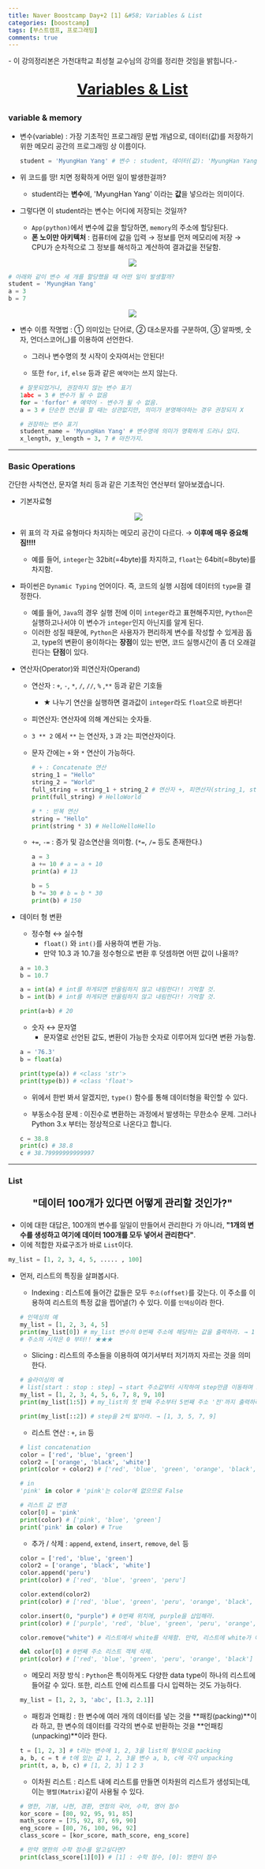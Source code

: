 ```yaml
---
title: Naver Boostcamp Day+2 [1] &#58; Variables & List
categories: [boostcamp]
tags: [부스트캠프, 프로그래밍]
comments: true
---
```


\- 이 강의정리본은 가천대학교 최성철 교수님의 강의를 정리한 것임을 밝힙니다.\-

<p align="center" style="font-size : 30px; font-weight: bold;"><U>Variables & List</U></p>

### variable & memory

- 변수(variable) : 가장 기초적인 프로그래밍 문법 개념으로, 데이터(값)를 저장하기 위한 메모리 공간의 프로그래밍 상 이름이다.

  ```python
  student = 'MyungHan Yang' # 변수 : student, 데이터(값): 'MyungHan Yang'
  ```

- 위 코드를 땅! 치면 정확하게 어떤 일이 발생한걸까?
  
  - student라는 **변수**에, 'MyungHan Yang' 이라는 **값**을 넣으라는 의미이다.
- 그렇다면 이 student라는 변수는 어디에 저장되는 것일까?
  - `App(python)`에서 변수에 값을 할당하면, `memory`의 주소에 할당된다.
  - **폰 노이만 아키텍처** : 컴퓨터에 값을 입력 → 정보를 먼저 메모리에 저장 → CPU가 순차적으로 그 정보를 해석하고 계산하여 결과값을 전달함.
  
  

<p align="center"><img src="https://user-images.githubusercontent.com/37925813/105166297-a9452f80-5b5a-11eb-99f4-ddd3676727e5.png"></p>

```python
# 아래와 같이 변수 세 개를 할당했을 때 어떤 일이 발생할까?
student = 'MyungHan Yang'
a = 3
b = 7
```

<p align="center" width="500px"><img src="https://user-images.githubusercontent.com/37925813/105166823-3a1c0b00-5b5b-11eb-8bbc-0f674ff52398.png"> </p>



- 변수 이름 작명법 : ① 의미있는 단어로, ② 대소문자를 구분하여, ③ 알파벳, 숫자, 언더스코어(_)를 이용하여 선언한다.

  - 그러나 변수명의 첫 시작이 숫자여서는 안된다!

  - 또한 `for`, `if`, `else` 등과 같은 `예약어`는 쓰지 않는다.

  ```python
  # 잘못되었거나, 권장하지 않는 변수 표기
  1abc = 3 # 변수가 될 수 없음
  for = 'forfor' # 예약어 - 변수가 될 수 없음.
  a = 3 # 단순한 연산을 할 때는 상관없지만, 의미가 분명해야하는 경우 권장되지 X
  
  # 권장하는 변수 표기
  student_name = 'MyungHan Yang' # 변수명에 의미가 명확하게 드러나 있다.
  x_length, y_length = 3, 7 # 마찬가지.
  ```

---

### Basic Operations

간단한 사칙연산, 문자열 처리 등과 같은 기초적인 연산부터 알아보겠습니다.

- 기본자료형

  <p align="center" width="600px"><img src="https://user-images.githubusercontent.com/37925813/105167511-27ee9c80-5b5c-11eb-86f2-2a708878bed0.png"></p>

- 위 표의 각 자료 유형마다 차지하는 메모리 공간이 다르다. → **이후에 매우 중요해짐!!!!**

  - 예를 들어, `integer`는 32bit(=4byte)를 차지하고, `float`는 64bit(=8byte)를 차지함.

- 파이썬은 `Dynamic Typing` 언어이다. 즉, 코드의 실행 시점에 데이터의 `type`을 결정한다.

  - 예를 들어, `Java`의 경우 실행 전에 이미 `integer`라고 표현해주지만, `Python`은 실행하고나서야 이 변수가 `integer`인지 아닌지를 알게 된다. 
  - 이러한 성질 때문에, `Python`은 사용자가 편리하게 변수를 작성할 수 있게끔 돕고, type의 변환이 용이하다는 **장점**이 있는 반면, 코드 실행시간이 좀 더 오래걸린다는 **단점**이 있다.

- 연산자(Operator)와 피연산자(Operand)

  - 연산자 : `+`, `-`, `*`, `/`, `//`, `%` ,`**` 등과 같은 기호들

    - ★ 나누기 연산을 실행하면 결과값이 `integer`라도 `float`으로 바뀐다!

  - 피연산자: 연산자에 의해 계산되는 숫자들.

  - `3 ** 2` 에서 `**` 는 연산자, `3` 과 `2`는 피연산자이다.

  - 문자 간에는 `+` 와 `*` 연산이 가능하다.

    ```python
    # + : Concatenate 연산
    string_1 = "Hello"
    string_2 = "World"
    full_string = string_1 + string_2 # 연산자 +, 피연산자(string_1, string_2)
    print(full_string) # HelloWorld
    ```

    ```python
    # * : 반복 연산
    string = "Hello"
    print(string * 3) # HelloHelloHello
    ```

  - `+=`, `-=` : 증가 및 감소연산을 의미함. (`*=`, `/=`  등도 존재한다.)

    ```python
    a = 3
    a += 10 # a = a + 10
    print(a) # 13
    
    b = 5
    b *= 30 # b = b * 30
    print(b) # 150
    ```

- 데이터 형 변환

  - 정수형 ↔ 실수형
    - `float()` 와 `int()`를 사용하여 변환 가능.
    - 만약 10.3 과 10.7을 정수형으로 변환 후 덧셈하면 어떤 값이 나올까?

  ```python
  a = 10.3
  b = 10.7
  
  a = int(a) # int를 하게되면 반올림하지 않고 내림한다!! 기억할 것.
  b = int(b) # int를 하게되면 반올림하지 않고 내림한다!! 기억할 것.
  
  print(a+b) # 20
  ```

  - 숫자 ↔ 문자열
    - 문자열로 선언된 값도, 변환이 가능한 숫자로 이루어져 있다면 변환 가능함.

  ```python
  a = '76.3'
  b = float(a)
  
  print(type(a)) # <class 'str'>
  print(type(b)) # <class 'float'>
  ```

  - 위에서 한번 봐서 알겠지만, `type()` 함수를 통해 데이터형을 확인할 수 있다.

  - 부동소수점 문제 : 이진수로 변환하는 과정에서 발생하는 무한소수 문제. 그러나 Python 3.x 부터는 정상적으로 나온다고 합니다.

  ```python
  c = 38.8
  print(c) # 38.8
  c # 38.79999999999997
  ```

---

### List

<p align="center" style="font-size:20px; font-weight:bold"> "데이터 100개가 있다면 어떻게 관리할 것인가?"</p>

- 이에 대한 대답은, 100개의 변수를 일일이 만들어서 관리한다 가 아니라, **"1개의 변수를 생성하고 여기에 데이터 100개를 모두 넣어서 관리한다"**.
- 이에 적합한 자료구조가 바로 `List`이다.

```python
my_list = [1, 2, 3, 4, 5, ..... , 100]
```

- 먼저, 리스트의 특징을 살펴봅시다.

  - Indexing : 리스트에 들어간 값들은 모두 `주소(offset)`를 갖는다. 이 주소를 이용하여 리스트의 특정 값을 찝어낼(?) 수 있다. 이를 `인덱싱`이라 한다.

  ```python
  # 인덱싱의 예
  my_list = [1, 2, 3, 4, 5]
  print(my_list[0]) # my_list 변수의 0번째 주소에 해당하는 값을 출력하라. → 1
  # 주소의 시작은 0 부터!! ★★★
  ```

  

  - Slicing : 리스트의 주소들을 이용하여 여기서부터 저기까지 자르는 것을 의미한다. 

  ```python
  # 슬라이싱의 예
  # list[start : stop : step] → start 주소값부터 시작하여 step만큼 이동하며 stop 전 주소값에서 슬라이싱이 끝난다.
  my_list = [1, 2, 3, 4, 5, 6, 7, 8, 9, 10]
  print(my_list[1:5]) # my_list의 첫 번째 주소부터 5번째 주소 '전'까지 출력하라. → [2, 3, 4, 5]
  
  print(my_list[::2]) # step을 2씩 밟아라. → [1, 3, 5, 7, 9]
  ```

  

  - 리스트 연산 : `+`, `in` 등

  ```python
  # list concatenation
  color = ['red', 'blue', 'green']
  color2 = ['orange', 'black', 'white']
  print(color + color2) # ['red', 'blue', 'green', 'orange', 'black', 'white']
  
  # in
  'pink' in color # 'pink'는 color에 없으므로 False
  
  # 리스트 값 변경
  color[0] = 'pink'
  print(color) # ['pink', 'blue', 'green']
  print('pink' in color) # True
  ```

  

  - 추가 / 삭제 : `append`, `extend`, `insert`, `remove`, `del` 등

  ```python
  color = ['red', 'blue', 'green']
  color2 = ['orange', 'black', 'white']
  color.append('peru')
  print(color) # ['red', 'blue', 'green', 'peru']
  
  color.extend(color2)
  print(color) # ['red', 'blue', 'green', 'peru', 'orange', 'black', 'white']
  
  color.insert(0, "purple") # 0번째 위치에, purple을 삽입해라.
  print(color) # ['purple', 'red', 'blue', 'green', 'peru', 'orange', 'black', 'white']
  
  color.remove("white") # 리스트에서 white를 삭제함. 만약, 리스트에 white가 여러 개 있다면 제일 앞에 있는 놈 하나만 삭제함.
  
  del color[0] # 0번째 주소 리스트 객체 삭제.
  print(color) # ['red', 'blue', 'green', 'peru', 'orange', 'black']
  ```

  

  - 메모리 저장 방식 : `Python`은 특이하게도 다양한 data type이 하나의 리스트에 들어갈 수 있다. 또한, 리스트 안에 리스트를 다시 입력하는 것도 가능하다.

  ```python
  my_list = [1, 2, 3, 'abc', [1.3, 2.1]]
  ```

  

  - 패킹과 언패킹 : 한 변수에 여러 개의 데이터를 넣는 것을 **패킹(packing)**이라 하고, 한 변수의 데이터를 각각의 변수로 반환하는 것을 **언패킹(unpacking)**이라 한다.

  ```python
  t = [1, 2, 3] # t라는 변수에 1, 2, 3을 list의 형식으로 packing
  a, b, c = t # t에 있는 값 1, 2, 3을 변수 a, b, c에 각각 unpacking
  print(t, a, b, c) # [1, 2, 3] 1 2 3
  ```

  

  - 이차원 리스트 : 리스트 내에 리스트를 만들면 이차원의 리스트가 생성되는데, 이는 `행렬(Matrix)`같이 사용될 수 있다.

  ```python
  # 명한, 기봉, 나현, 경환, 연정의 국어, 수학, 영어 점수
  kor_score = [80, 92, 95, 91, 85]
  math_score = [75, 92, 87, 69, 90]
  eng_score = [80, 76, 100, 96, 92]
  class_score = [kor_score, math_score, eng_score]
  
  # 만약 명한의 수학 점수를 알고싶다면?
  print(class_score[1][0]) # [1] : 수학 점수, [0]: 명한이 점수
  ```